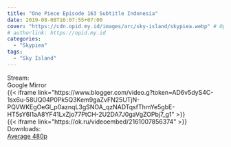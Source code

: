 ```yaml
---
title: "One Piece Episode 163 Subtitle Indonesia"
date: 2019-08-08T16:07:55+07:00
cover: "https://cdn.opid.my.id/images/arc/sky-island/skypiea.webp" # Optional, cover
# authorlink: https://opid.my.id
categories:
  - "Skypiea"
tags:
  - "Sky Island"
---
```

<div class="ui menu violet borderless inverted">
  <div class="header item active">
        Stream:
    </div>
  <a class="active item" data-tab="google">
    <i class="google drive icon"></i> Google
  </a>
  <a class="item nounderline" data-tab="mirror">
    <i class="odnoklassniki icon"></i> Mirror
  </a>
</div>
<div class="ui bottom attached tab segment active" style="border:0 !important;" data-tab="google">
{{< iframe link="https://www.blogger.com/video.g?token=AD6v5dyS4C-1sx6u-58UQ04P0Pk5Q3Kem9gaZvFN25UTjN-PQVWKEgOeGl_p0aznqL3gSNOA_qzNADTqsfThmYe5gbE-HT5sY6I1aA8YF41LxZjo77PtCH-2U2DA7J0gaVgZOPbj7_g1" >}}
</div>
<div class="ui bottom attached tab segment" style="border:0 !important;" data-tab="mirror">
{{< iframe link="https://ok.ru/videoembed/2161007856374" >}}
</div>
<div class="ui menu violet borderless inverted">
  <div class="header item active">
        Downloads:
    </div>
  <a class="item nounderline" href="https://ouo.io/K383rJ" target="_blank" rel="dofollow"><i class="google drive icon"></i>
    Average 480p</a>
</div>